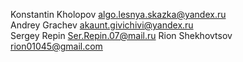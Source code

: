 Konstantin Kholopov algo.lesnya.skazka@yandex.ru<br>
Andrey Grachev akaunt.givichivi@yandex.ru<br>
Sergey Repin Ser.Repin.07@mail.ru
Rion Shekhovtsov rion01045@gmail.com
